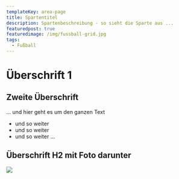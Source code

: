 ```yaml
---
templateKey: area-page
title: Spartentitel
description: Spartenbeschreibung - so sieht die Sparte aus ...
featuredpost: true
featuredimage: /img/fussball-grid.jpg
tags:
  - Fußball
---
```

# Überschrift 1

## Zweite Überschrift

... und hier geht es um den ganzen Text

* und so weiter
* und so weiter
* und so weiter ...

## Überschrift H2 mit Foto darunter

![](/img/mannschaftsfoto_800x600_02.jpg)
